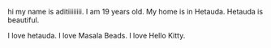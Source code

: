 hi my name is aditiiiiiiii. I am 19 years old. My home is in Hetauda. Hetauda is beautiful.

I love hetauda. I love Masala Beads. I love Hello Kitty.
